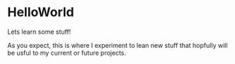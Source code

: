 # HelloWorld
Lets learn some stuff!

As you expect, this is where I experiment to lean new stuff that hopfully will be usful to my current or future projects.
